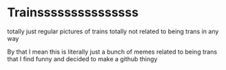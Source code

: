 # Trainsssssssssssssss
totally just regular pictures of trains totally not related to being trans in any way

By that I mean this is literally just a bunch of memes related to being trans that I find funny and decided to make a github thingy
